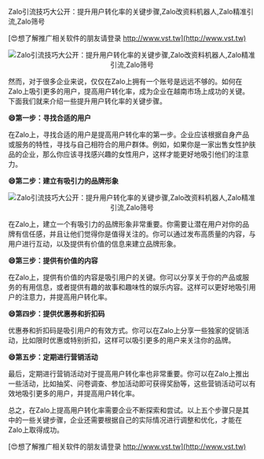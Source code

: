 Zalo引流技巧大公开：提升用户转化率的关键步骤,Zalo改资料机器人,Zalo精准引流,Zalo筛号

[😍想了解推广相关软件的朋友请登录 http://www.vst.tw](http://www.vst.tw)

 <center><img src="https://vst.tw/MP4/tuiguang/png/7.png" alt="Zalo引流技巧大公开：提升用户转化率的关键步骤,Zalo改资料机器人,Zalo精准引流,Zalo筛号"></center>

然而，对于很多企业来说，仅仅在Zalo上拥有一个账号是远远不够的。如何在Zalo上吸引更多的用户，提高用户转化率，成为企业在越南市场上成功的关键。下面我们就来介绍一些提升用户转化率的关键步骤。

**😄第一步：寻找合适的用户**

在Zalo上，寻找合适的用户是提高用户转化率的第一步。企业应该根据自身产品或服务的特性，寻找与自己相符合的用户群体。例如，如果你是一家出售女性护肤品的企业，那么你应该寻找感兴趣的女性用户，这样才能更好地吸引他们的注意力。

**😄第二步：建立有吸引力的品牌形象**

 <center><img src="https://vst.tw/MP4/tuiguang/png/4.png" alt="Zalo引流技巧大公开：提升用户转化率的关键步骤,Zalo改资料机器人,Zalo精准引流,Zalo筛号"></center>

在Zalo上，建立一个有吸引力的品牌形象非常重要。你需要让潜在用户对你的品牌有信任感，并且让他们觉得你是值得关注的。你可以通过发布高质量的内容，与用户进行互动，以及提供有价值的信息来建立品牌形象。

**😄第三步：提供有价值的内容**

在Zalo上，提供有价值的内容是吸引用户的关键。你可以分享关于你的产品或服务的有用信息，或者提供有趣的故事和趣味性的娱乐内容。这样可以更好地吸引用户的注意力，并提高用户转化率。

**😄第四步：提供优惠券和折扣码**

优惠券和折扣码是吸引用户的有效方式。你可以在Zalo上分享一些独家的促销活动，比如限时优惠或特别折扣，这样可以吸引更多的用户来关注你的品牌。

**😄第五步：定期进行营销活动**

最后，定期进行营销活动对于提高用户转化率也非常重要。你可以在Zalo上推出一些活动，比如抽奖、问卷调查、参加活动即可获得奖励等，这些营销活动可以有效地吸引更多的用户，并提高用户转化率。

总之，在Zalo上提高用户转化率需要企业不断探索和尝试。以上五个步骤只是其中的一些关键步骤，企业还需要根据自己的实际情况进行调整和优化，才能在Zalo上取得成功。

[😍想了解推广相关软件的朋友请登录 http://www.vst.tw](http://www.vst.tw)



